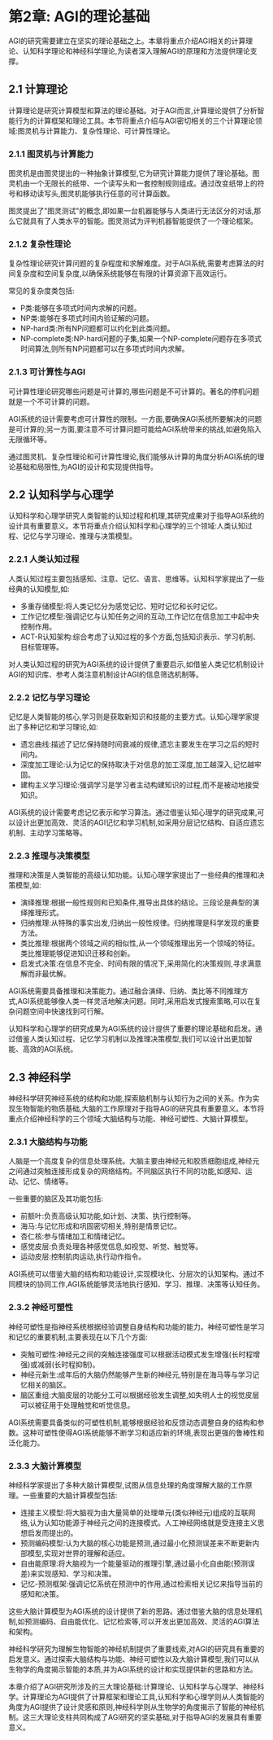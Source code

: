# 第2章: AGI的理论基础

AGI的研究需要建立在坚实的理论基础之上。本章将重点介绍AGI相关的计算理论、认知科学理论和神经科学理论,为读者深入理解AGI的原理和方法提供理论支撑。

## 2.1 计算理论

计算理论是研究计算模型和算法的理论基础。对于AGI而言,计算理论提供了分析智能行为的计算框架和理论工具。本节将重点介绍与AGI密切相关的三个计算理论领域:图灵机与计算能力、复杂性理论、可计算性理论。

### 2.1.1 图灵机与计算能力

图灵机是由图灵提出的一种抽象计算模型,它为研究计算能力提供了理论基础。图灵机由一个无限长的纸带、一个读写头和一套控制规则组成。通过改变纸带上的符号和移动读写头,图灵机能够执行任意的可计算函数。

图灵提出了"图灵测试"的概念,即如果一台机器能够与人类进行无法区分的对话,那么它就具有了人类水平的智能。图灵测试为评判机器智能提供了一个理论框架。

### 2.1.2 复杂性理论

复杂性理论研究计算问题的复杂程度和求解难度。对于AGI系统,需要考虑算法的时间复杂度和空间复杂度,以确保系统能够在有限的计算资源下高效运行。

常见的复杂度类包括:

- P类:能够在多项式时间内求解的问题。
- NP类:能够在多项式时间内验证解的问题。
- NP-hard类:所有NP问题都可以约化到此类问题。
- NP-complete类:NP-hard问题的子集,如果一个NP-complete问题存在多项式时间算法,则所有NP问题都可以在多项式时间内求解。

### 2.1.3 可计算性与AGI

可计算性理论研究哪些问题是可计算的,哪些问题是不可计算的。著名的停机问题就是一个不可计算的问题。

AGI系统的设计需要考虑可计算性的限制。一方面,要确保AGI系统所要解决的问题是可计算的;另一方面,要注意不可计算问题可能给AGI系统带来的挑战,如避免陷入无限循环等。

通过图灵机、复杂性理论和可计算性理论,我们能够从计算的角度分析AGI系统的理论基础和局限性,为AGI的设计和实现提供指导。

## 2.2 认知科学与心理学

认知科学和心理学研究人类智能的认知过程和机理,其研究成果对于指导AGI系统的设计具有重要意义。本节将重点介绍认知科学和心理学的三个领域:人类认知过程、记忆与学习理论、推理与决策模型。

### 2.2.1 人类认知过程

人类认知过程主要包括感知、注意、记忆、语言、思维等。认知科学家提出了一些经典的认知模型,如:

- 多重存储模型:将人类记忆分为感觉记忆、短时记忆和长时记忆。
- 工作记忆模型:强调记忆与认知任务之间的互动,工作记忆在信息加工中起中央控制作用。
- ACT-R认知架构:综合考虑了认知过程的多个方面,包括知识表示、学习机制、目标管理等。

对人类认知过程的研究为AGI系统的设计提供了重要启示,如借鉴人类记忆机制设计AGI的知识库、参考人类注意机制设计AGI的信息筛选机制等。

### 2.2.2 记忆与学习理论

记忆是人类智能的核心,学习则是获取新知识和技能的主要方式。认知心理学家提出了多种记忆和学习理论,如:

- 遗忘曲线:描述了记忆保持随时间衰减的规律,遗忘主要发生在学习之后的短时间内。
- 深度加工理论:认为记忆的保持取决于对信息的加工深度,加工越深入,记忆越牢固。
- 建构主义学习理论:强调学习是学习者主动构建知识的过程,而不是被动地接受知识。

AGI系统的设计需要考虑记忆表示和学习算法。通过借鉴认知心理学的研究成果,可以设计出更加高效、灵活的AGI记忆和学习机制,如采用分层记忆结构、自适应遗忘机制、主动学习策略等。

### 2.2.3 推理与决策模型

推理和决策是人类智能的高级认知功能。认知心理学家提出了一些经典的推理和决策模型,如:

- 演绎推理:根据一般性规则和已知条件,推导出具体的结论。三段论是典型的演绎推理形式。
- 归纳推理:从特殊的事实出发,归纳出一般性规律。归纳推理是科学发现的重要方法。
- 类比推理:根据两个领域之间的相似性,从一个领域推理出另一个领域的特征。类比推理能够促进知识迁移和创新。
- 启发式决策:在信息不完全、时间有限的情况下,采用简化的决策规则,寻求满意解而非最优解。

AGI系统需要具备推理和决策能力。通过融合演绎、归纳、类比等不同推理方式,AGI系统能够像人类一样灵活地解决问题。同时,采用启发式搜索策略,可以在复杂问题空间中快速找到可行解。

认知科学和心理学的研究成果为AGI系统的设计提供了重要的理论基础和启发。通过借鉴人类认知过程、记忆学习机制以及推理决策模型,我们可以设计出更加智能、高效的AGI系统。

## 2.3 神经科学

神经科学研究神经系统的结构和功能,探索脑机制与认知行为之间的关系。作为实现生物智能的物质基础,大脑的工作原理对于指导AGI的研究具有重要意义。本节将重点介绍神经科学的三个领域:大脑结构与功能、神经可塑性、大脑计算模型。

### 2.3.1 大脑结构与功能

人脑是一个高度复杂的信息处理系统。大脑主要由神经元和胶质细胞组成,神经元之间通过突触连接形成复杂的网络结构。不同脑区执行不同的功能,如感知、运动、记忆、情绪等。

一些重要的脑区及其功能包括:

- 前额叶:负责高级认知功能,如计划、决策、执行控制等。
- 海马:与记忆形成和巩固密切相关,特别是情景记忆。
- 杏仁核:参与情绪加工和情绪记忆。
- 感觉皮层:负责处理各种感觉信息,如视觉、听觉、触觉等。
- 运动皮层:控制肌肉运动,执行动作指令。

AGI系统可以借鉴大脑的结构和功能设计,实现模块化、分层次的认知架构。通过不同模块的协同工作,AGI系统能够灵活地执行感知、学习、推理、决策等认知任务。

### 2.3.2 神经可塑性

神经可塑性是指神经系统根据经验调整自身结构和功能的能力。神经可塑性是学习和记忆的重要机制,主要表现在以下几个方面:

- 突触可塑性:神经元之间的突触连接强度可以根据活动模式发生增强(长时程增强)或减弱(长时程抑制)。
- 神经元新生:成年后的大脑仍然能够产生新的神经元,特别是在海马等与学习记忆相关的脑区。
- 脑区重组:大脑皮层的功能分工可以根据经验发生调整,如失明人士的视觉皮层可以被征用于处理触觉和听觉信息。

AGI系统需要具备类似的可塑性机制,能够根据经验和反馈动态调整自身的结构和参数。这种可塑性使得AGI系统能够不断学习和适应新的环境,表现出更强的鲁棒性和泛化能力。

### 2.3.3 大脑计算模型

神经科学家提出了多种大脑计算模型,试图从信息处理的角度理解大脑的工作原理。一些重要的大脑计算模型包括:

- 连接主义模型:将大脑视为由大量简单的处理单元(类似神经元)组成的互联网络,认为认知功能源于神经元之间的连接模式。人工神经网络就是受连接主义思想启发而提出的。
- 预测编码模型:认为大脑的核心功能是预测,通过最小化预测误差来不断更新内部模型,实现对世界的理解和适应。
- 自由能原理:将大脑视为一个能量驱动的推理引擎,通过最小化自由能(预测误差)来实现感知、学习和决策。
- 记忆-预测框架:强调记忆系统在预测中的作用,通过检索相关记忆来指导当前的感知和决策。

这些大脑计算模型为AGI系统的设计提供了新的思路。通过借鉴大脑的信息处理机制,如预测编码、自由能优化、记忆检索等,可以开发出更加高效、灵活的AGI算法和架构。

神经科学研究为理解生物智能的神经机制提供了重要线索,对AGI的研究具有重要的启发意义。通过探索大脑结构与功能、神经可塑性以及大脑计算模型,我们可以从生物学的角度揭示智能的本质,并为AGI系统的设计和实现提供新的思路和方法。

本章介绍了AGI研究所涉及的三大理论基础:计算理论、认知科学与心理学、神经科学。计算理论为AGI提供了计算框架和理论工具,认知科学和心理学则从人类智能的角度为AGI提供了设计灵感和原则,神经科学则从生物学的角度揭示了智能的神经机制。这三大理论支柱共同构成了AGI研究的坚实基础,对于指导AGI的发展具有重要意义。
